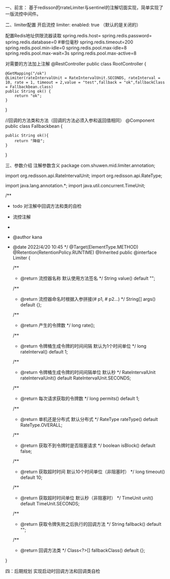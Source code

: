 
一、前言：
基于redisson的rrateLimiter与sentinel的注解切面实现，简单实现了一版流控中间件。

二、limiter配置
开启流控
limiter:
  enabled: true  （默认的是关闭的）
  
配置Redis地址供限流器读取
spring.redis.host=
spring.redis.password=
spring.redis.database=0
#单位毫秒
spring.redis.timeout=200
spring.redis.pool.min-idle=0
spring.redis.pool.max-idle=8
spring.redis.pool.max-wait=3s
spring.redis.pool.max-active=8

对需要的方法加上注解
@RestController
public class RootController {

    @GetMapping("/ok")
    @Limiter(rateIntervalUnit = RateIntervalUnit.SECONDS, rateInterval = 10, rate = 1, timeout = 2,value = "test",fallback = "ok",fallbackClass = Fallbackbean.class)
    public String ok() {
        return "ok";
    }

}

//回调的方法类和方法（回调的方法必须入参和返回值相同）
@Component
public class Fallbackbean {

    public String ok(){
        return "降级";
    }
}

三、参数介绍
注解参数含义
package com.shuwen.mid.limiter.annotation;

import org.redisson.api.RateIntervalUnit;
import org.redisson.api.RateType;

import java.lang.annotation.*;
import java.util.concurrent.TimeUnit;

/**
* todo 对注解中回调方法和类的自检
* 流控注解
*
* @author kana
* @date 2022/4/20 10:45
*/
@Target(ElementType.METHOD)
@Retention(RetentionPolicy.RUNTIME)
@Inherited
public @interface Limiter {
    
    /**
    * @return 流控器名称 默认使用方法签名
    */
    String value() default "";
    
    /**
    * @return 流控器命名时根据入参拼接(# p1, # p2...)
    */
    String[] args() default {};
    
    /**
    * @return 产生的令牌数
    */
    long rate();
    
    /**
    * @return 令牌桶生成令牌的时间间隔 默认为1个时间单位
    */
    long rateInterval() default 1;
    
    /**
    * @return 令牌桶生成令牌的时间间隔单位 默认秒
    */
    RateIntervalUnit rateIntervalUnit() default RateIntervalUnit.SECONDS;
    
    /**
    * @return 每次请求获取的令牌数
    */
    long permits() default 1;
    
    /**
    * @return 单机还是分布式 默认分布式
    */
    RateType rateType() default RateType.OVERALL;
    
    /**
    * @return 获取不到令牌时是否阻塞请求
    */
    boolean isBlock() default false;
    
    /**
    * @return 获取超时时间 默认10个时间单位（非阻塞时）
    */
    long timeout() default 10;
    
    /**
    * @return 获取超时时间单位 默认秒（非阻塞时）
    */
    TimeUnit unit() default TimeUnit.SECONDS;
    
    /**
    * @return 获取令牌失败之后执行的回调方法
    */
    String fallback() default "";
    
    /**
    * @return 回调方法类
    */
    Class<?>[] fallbackClass() default {};
    
}

四：后期规划
实现启动时回调方法和回调类自检


